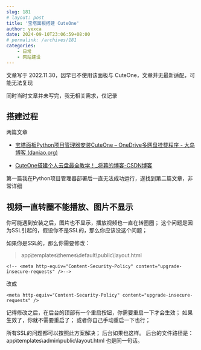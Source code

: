```yaml
---
slug: 181
# layout: post
title: '宝塔面板搭建 CuteOne'
author: yexca
date: 2024-09-10T23:06:59+08:00
# permalink: /archives/181
categories:
    - 日常
    - 网站建设
---  
```


文章写于 2022.11.30，因早已不使用该面板与 CuteOne，文章并无最新适配，可能无法复现

同时当时文章并未写完，我无相关需求，仅记录

## 搭建过程

两篇文章

* [宝塔面板Python项目管理器安装CuteOne – OneDrive多网盘挂载程序 - 大鸟博客 (daniao.org)](https://www.daniao.org/6649.html)

* [CuteOne搭建个人云盘最全教学！_将暮的博客-CSDN博客](https://blog.csdn.net/wsad861512140/article/details/108117306)

第一篇我在Python项目管理器部署后一直无法成功运行，遂找到第二篇文章，非常详细

## 视频一直转圈不能播放、图片不显示

你可能遇到安装之后，图片也不显示，播放视频也一直在转圈圈；
这个问题是因为SSL引起的，假设你不是SSL的，那么你应该没这个问题；

如果你是SSL的，那么你需要修改：

> app\templates\themes\default\public\layout.html

`<!-- <meta http-equiv="Content-Security-Policy" content="upgrade-insecure-requests" />-->`

改成

`<meta http-equiv="Content-Security-Policy" content="upgrade-insecure-requests" />`

记得修改之后，在后台的顶部有一个重启按钮，你需要重启一下才会生效；
如果生效了，你就不需要重启了；
或者你自己手动重启一下也行；

所有SSL的问题都可以按照此方案解决；
后台如果也这样。
后台的文件路径是：
app\templates\admin\public\layout.html
也是同一句话。